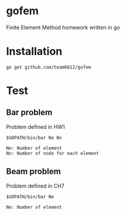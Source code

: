 # gofem
Finite Element Method homework written in go


# Installation
```
go get github.com/team6612/gofem
```


# Test
## Bar problem
Problem defined in HW1
```
$GOPATH/bin/bar Ne Nn
```
```
Ne: Number of element
Nn: Number of node for each element
```

## Beam problem
Problem defined in CH7
```
$GOPATH/bin/bar Ne
```
```
Ne: Number of element
```
